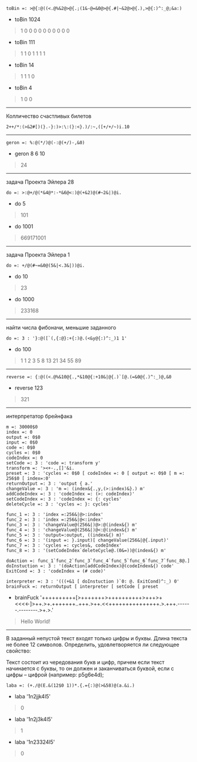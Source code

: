 ﻿    toBin =: >@{:@((<.@%&2@>@{.;(1&-@=&0@>@{.#|~&2@>@{.),>@{:)^:_@;&a:) 

 - toBin 1024
> 1 0 0 0 0 0 0 0 0 0 0
 - toBin 111
> 1 1 0 1 1 1 1
 - toBin 14
> 1 1 1 0
 - toBin 4
> 1 0 0

******************************************************

Колличество счастливых билетов 

    2++/*:(>&2#[)(}.-}:)>:\:(}:<}.)/:~,([+/+/~)i.10

******************************************************

    geron =: %:@(*/)@(-:@(+/)-,&0)
 - geron 8 6 10
> 24

******************************************************

задача Проекта Эйлера 28

    do =: >:@+/@(*&4@*:-*&6@<:)@(+&2)@(#~2&|)@i.
 - do 5
> 101
 - do 1001
> 669171001

******************************************************

задача Проекта Эйлера 1

    do =: +/@(#~=&0@(5&|<.3&|))@i.
 - do 10
> 23
 - do 1000
> 233168

******************************************************

найти числа фибоначи, меньшие заданного

    do =: 3 : '}:@([`(,{:@}:+{:)@.(<&y@{:)^:_)1 1'
 - do 100
> 1 1 2 3 5 8 13 21 34 55 89

******************************************************

    reverse =: {:@((<.@%&10@{.,*&10@{:+10&|@{.)`[@.(=&0@{.)^:_)@,&0
 - reverse 123
> 321

******************************************************
интерпретатор брейнфака

    m =: 30000$0
    index =: 0
    output =: 0$0
    input =: 0$0
    code =: 0$0
    cycles =: 0$0
    codeIndex =: 0
    setCode =: 3 : 'code =: transform y'
    transform =: '><+-.,[]'&i.
    preset =: 3 : 'cycles =: 0$0 [ codeIndex =: 0 [ output =: 0$0 [ m =: 256$0 [ index=:0'
    returnOutput =: 3 : 'output { a.'
    changeValue =: 3 : 'm =: (index&{.,y,(>:index)&}.) m'  
    addCodeIndex =: 3 : 'codeIndex =: (>: codeIndex)'
    setCodeIndex =: 3 : 'codeIndex =: {: cycles'
    deleteCycle =: 3 : 'cycles =: }: cycles'
		 
    func_1 =: 3 : 'index =:256&|@>:index'
    func_2 =: 3 : 'index =:256&|@<:index'
    func_3 =: 3 : 'changeValue@(256&|)@>:@(index&{) m'
    func_4 =: 3 : 'changeValue@(256&|)@<:@(index&{) m'
    func_5 =: 3 : 'output=:output, ((index&{) m)'
    func_6 =: 3 : '(input =: }.input)[ changeValue(256&|@{.input)'
    func_7 =: 3 : 'cycles =: cycles&, codeIndex'
    func_8 =: 3 : '(setCodeIndex`deleteCycle@.(0&=))@(index&{) m'

    doAction =: func_1`func_2`func_3`func_4`func_5`func_6`func_7`func_8@.]  
    doInstuction =: 3 : '(doAction[addCodeIndex)@(codeIndex&{) code'
    ExitCond =: 3 : 'codeIndex = (# code)'
		 
    interpreter =: 3 : '(((+&1 [ doInstuction )`0: @. ExitCond)^:_) 0'
    brainFuck =: returnOutput [ interpreter [ setCode [ preset

 - brainFuck '++++++++++[>+++++++>++++++++++>+++>+<<<<-]>++.>+.+++++++..+++.>++.<<+++++++++++++++.>.+++.------.--------.>+.>.'

> Hello World!

******************************************************

В заданный непустой текст входят только цифры и буквы. Длина текста не более 12 символов.
Определить, удовлетворяется ли следующее свойство:

Текст состоит из чередования букв и цифр, причем если текст начинается с буквы, то он должен и заканчиваться буквой, если с цифры – цифрой (например: p5g6e4d);
        
    laba =: (+./@(E.&(12$0 1))*.{.={:)@(>&58)@(a.&i.) 
 - laba '1n2jjk4l5'
> 0
 - laba '1n2j3k4l5'
> 1
 - laba '1n23324l5'
> 0
